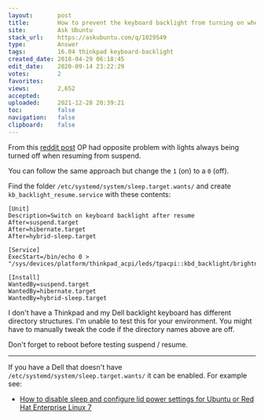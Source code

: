 ```yaml
---
layout:       post
title:        How to prevent the keyboard backlight from turning on when the laptop is woken from sleep?
site:         Ask Ubuntu
stack_url:    https://askubuntu.com/q/1029549
type:         Answer
tags:         16.04 thinkpad keyboard-backlight
created_date: 2018-04-29 06:18:45
edit_date:    2020-09-14 23:22:29
votes:        2
favorites:    
views:        2,652
accepted:     
uploaded:     2021-12-28 20:39:21
toc:          false
navigation:   false
clipboard:    false
---
```


From this [reddit post](https://www.reddit.com/r/thinkpad/comments/5fgkv8/any_way_to_get_t460s_keyboard_backlight_to/) OP had opposite problem with lights always being turned off when resuming from suspend.

You can follow the same approach but change the `1` (on) to a `0` (off).

Find the folder `/etc/systemd/system/sleep.target.wants/` and create `kb_backlight_resume.service` with these contents:

``` 
[Unit]
Description=Switch on keyboard backlight after resume
After=suspend.target
After=hibernate.target
After=hybrid-sleep.target

[Service]
ExecStart=/bin/echo 0 > "/sys/devices/platform/thinkpad_acpi/leds/tpacpi::kbd_backlight/brightness"

[Install]
WantedBy=suspend.target
WantedBy=hibernate.target
WantedBy=hybrid-sleep.target

```

I don't have a Thinkpad and my Dell backlight keyboard has different directory structures. I'm unable to test this for your environment. You might have to manually tweak the code if the directory names above are off.

Don't forget to reboot before testing suspend / resume.


----------

If you have a Dell that doesn't have `/etc/systemd/system/sleep.target.wants/` it can be enabled. For example see: 

- [How to disable sleep and configure lid power settings for Ubuntu or Red Hat Enterprise Linux 7][1]


  [1]: https://www.dell.com/support/article/en-ca/how12691/how-to-disable-sleep-and-configure-lid-power-settings-for-ubuntu-or-red-hat-enterprise-linux-7?lang=en
